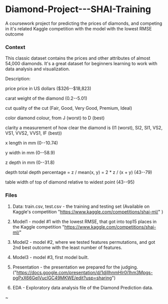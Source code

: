 # Diamond-Project---SHAI-Training
A coursework project for predicting the prices of diamonds, and competing in it's related Kaggle competition with the model with the lowest RMSE outcome

### Context
This classic dataset contains the prices and other attributes of almost 54,000 diamonds. It's a great dataset for beginners learning to work with data analysis and visualization.


Description:

price price in US dollars (\$326--\$18,823)

carat weight of the diamond (0.2--5.01)

cut quality of the cut (Fair, Good, Very Good, Premium, Ideal)

color diamond colour, from J (worst) to D (best)

clarity a measurement of how clear the diamond is (I1 (worst), SI2, SI1, VS2, VS1, VVS2, VVS1, IF (best))

x length in mm (0--10.74)

y width in mm (0--58.9)

z depth in mm (0--31.8)

depth total depth percentage = z / mean(x, y) = 2 * z / (x + y) (43--79)

table width of top of diamond relative to widest point (43--95)

### Files
1. Data:
train.csv, test.csv - the training and testing set (Available on Kaggle's competition "https://www.kaggle.com/competitions/shai-ml/" )

2. Model1 - model #1 with the lowest RMSE, that got into top15 places in the Kaggle competition "https://www.kaggle.com/competitions/shai-ml/"

3. Model2 - model #2, where we tested features permutations, and got 2nd best outcome with the least number of features.

4. Model3 - model #3, first model built.

5. Presentation - the presentation we prepared for the judging. ("https://docs.google.com/presentation/d/1djIlhnmHlr0i1hm3Mpgs-pgPxX66GeIVuclGC49MKWE/edit?usp=sharing")

6. EDA - Exploratory data analysis file of the Diamond Prediction data.

~
